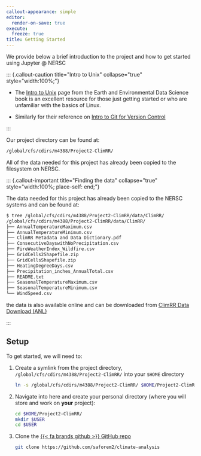 ```yaml
---
callout-appearance: simple
editor:
  render-on-save: true
execute:
  freeze: true
title: Getting Started
---
```







We provide below a brief introduction to the project and how to get started using Jupyter @ NERSC

::: {.callout-caution title="Intro to Unix" collapse="true" style="width:100%;"}

- The [Intro to Unix](https://earth-env-data-science.github.io/lectures/environment/intro_to_unix.html) page from the Earth and Environmental Data Science book is an excellent resource for those just getting started or who are unfamiliar with the basics of Linux.

- Similarly for their reference on [Intro to Git for Version Control](https://earth-env-data-science.github.io/lectures/environment/intro_to_git.html)

:::

Our project directory can be found at:

```bash
/global/cfs/cdirs/m4388/Project2-ClimRR/
```

All of the data needed for this project has already been copied to the filesystem on NERSC.

::: {.callout-important title="Finding the data" collapse="true" style="width:100%; place-self: end;"}

The data needed for this project has already been copied to the NERSC systems and can be found at:

```bash
$ tree /global/cfs/cdirs/m4388/Project2-ClimRR/data/ClimRR/
/global/cfs/cdirs/m4388/Project2-ClimRR/data/ClimRR/
├── AnnualTemperatureMaximum.csv
├── AnnualTemperatureMinimum.csv
├── ClimRR Metadata and Data Dictionary.pdf
├── ConsecutiveDayswithNoPrecipitation.csv
├── FireWeatherIndex_Wildfire.csv
├── GridCells2Shapefile.zip
├── GridCellsShapefile.zip
├── HeatingDegreeDays.csv
├── Precipitation_inches_AnnualTotal.csv
├── README.txt
├── SeasonalTemperatureMaximum.csv
├── SeasonalTemperatureMinimum.csv
└── WindSpeed.csv
```

the data is also available online and can be downloaded from [ClimRR Data Download
(ANL)](https://anl.box.com/s/hmkkgkrkzxxocfe9kpgrzk2gfc4gizp8)

:::

## Setup

To get started, we will need to:

1. Create a symlink from the project directory,
   `/global/cfs/cdirs/m4388/Project2-ClimRR/` into your `$HOME` directory

   ```bash
   ln -s /global/cfs/cdirs/m4388/Project2-ClimRR/ $HOME/Project2-ClimRR
   ```

2. Navigate into here and create your personal directory (where you will store
   and work on **your** project):

   ```bash
   cd $HOME/Project2-ClimRR/
   mkdir $USER
   cd $USER
   ```

3. Clone the [{{< fa brands github >}} GitHub repo](https://github.com/saforem2/climate-analysis)
   ```bash
   git clone https://github.com/saforem2/climate-analysis
   ```


